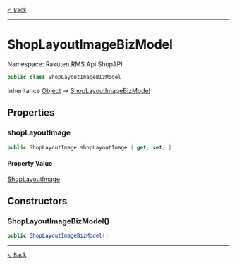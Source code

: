 [`< Back`](./)

---

# ShopLayoutImageBizModel

Namespace: Rakuten.RMS.Api.ShopAPI

```csharp
public class ShopLayoutImageBizModel
```

Inheritance [Object](https://docs.microsoft.com/en-us/dotnet/api/system.object) → [ShopLayoutImageBizModel](./rakuten.rms.api.shopapi.shoplayoutimagebizmodel)

## Properties

### **shopLayoutImage**

```csharp
public ShopLayoutImage shopLayoutImage { get; set; }
```

#### Property Value

[ShopLayoutImage](./rakuten.rms.api.shopapi.shoplayoutimage)<br>

## Constructors

### **ShopLayoutImageBizModel()**

```csharp
public ShopLayoutImageBizModel()
```

---

[`< Back`](./)
